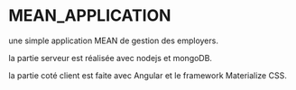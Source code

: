# MEAN_APPLICATION
une simple application MEAN de gestion des employers.

la partie serveur est réalisée avec nodejs et mongoDB.

la partie coté client est faite avec Angular et le framework Materialize CSS.
